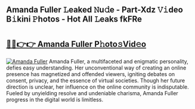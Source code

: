 ## Amanda Fuller 𝙻eaked 𝙽u𝚍e - Part-Xdz 𝚅𝚒deo B𝚒kini 𝙿hotos - Hot All 𝙻eaks fkFRe

# <h2><a href="http://ld0bvwc.urlbe.top/?page=Amanda+Fuller">🔗🔗👉👉 Amanda Fuller P𝚑oto𝚜Vid𝚎o</a></h2>

[![Amanda Fuller](https://i.imgur.com/eBuTRDB.gif)](http://ld0bvwc.urlbe.top/?page=Amanda+Fuller)
Amanda Fuller, a multifaceted and enigmatic personality, defies easy understanding. Her unconventional way of creating an online presence has magnetized and offended viewers, igniting debates on consent, privacy, and the essence of virtual societies. Though her future direction is unclear, her influence on the online community is indisputable. Fueled by unyielding resolve and undeniable charisma, Amanda Fuller progress in the digital world is limitless.
